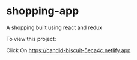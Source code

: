 # shopping-app
A shopping built using react and redux

To view this project:

Click On https://candid-biscuit-5eca4c.netlify.app
